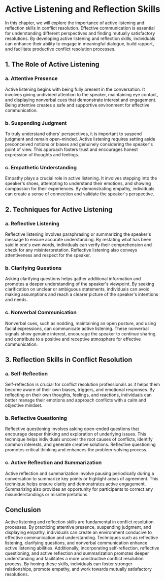 Active Listening and Reflection Skills
===============================================

In this chapter, we will explore the importance of active listening and reflection skills in conflict resolution. Effective communication is essential for understanding different perspectives and finding mutually satisfactory resolutions. By developing active listening and reflection skills, individuals can enhance their ability to engage in meaningful dialogue, build rapport, and facilitate productive conflict resolution processes.

1\. The Role of Active Listening
-------------------------------

### a. Attentive Presence

Active listening begins with being fully present in the conversation. It involves giving undivided attention to the speaker, maintaining eye contact, and displaying nonverbal cues that demonstrate interest and engagement. Being attentive creates a safe and supportive environment for effective communication.

### b. Suspending Judgment

To truly understand others' perspectives, it is important to suspend judgment and remain open-minded. Active listening requires setting aside preconceived notions or biases and genuinely considering the speaker's point of view. This approach fosters trust and encourages honest expression of thoughts and feelings.

### c. Empathetic Understanding

Empathy plays a crucial role in active listening. It involves stepping into the speaker's shoes, attempting to understand their emotions, and showing compassion for their experiences. By demonstrating empathy, individuals can create a sense of connection and validate the speaker's perspective.

2\. Techniques for Active Listening
----------------------------------

### a. Reflective Listening

Reflective listening involves paraphrasing or summarizing the speaker's message to ensure accurate understanding. By restating what has been said in one's own words, individuals can verify their comprehension and check for any misinterpretation. Reflective listening also conveys attentiveness and respect for the speaker.

### b. Clarifying Questions

Asking clarifying questions helps gather additional information and promotes a deeper understanding of the speaker's viewpoint. By seeking clarification on unclear or ambiguous statements, individuals can avoid making assumptions and reach a clearer picture of the speaker's intentions and needs.

### c. Nonverbal Communication

Nonverbal cues, such as nodding, maintaining an open posture, and using facial expressions, can communicate active listening. These nonverbal signals show genuine interest, encourage the speaker to continue sharing, and contribute to a positive and receptive atmosphere for effective communication.

3\. Reflection Skills in Conflict Resolution
-------------------------------------------

### a. Self-Reflection

Self-reflection is crucial for conflict resolution professionals as it helps them become aware of their own biases, triggers, and emotional responses. By reflecting on their own thoughts, feelings, and reactions, individuals can better manage their emotions and approach conflicts with a calm and objective mindset.

### b. Reflective Questioning

Reflective questioning involves asking open-ended questions that encourage deeper thinking and exploration of underlying issues. This technique helps individuals uncover the root causes of conflicts, identify common interests, and generate creative solutions. Reflective questioning promotes critical thinking and enhances the problem-solving process.

### c. Active Reflection and Summarization

Active reflection and summarization involve pausing periodically during a conversation to summarize key points or highlight areas of agreement. This technique helps ensure clarity and demonstrates active engagement. Summarizing also provides an opportunity for participants to correct any misunderstandings or misinterpretations.

Conclusion
----------

Active listening and reflection skills are fundamental in conflict resolution processes. By practicing attentive presence, suspending judgment, and displaying empathy, individuals can create an environment conducive to effective communication and understanding. Techniques such as reflective listening, clarifying questions, and nonverbal communication enhance active listening abilities. Additionally, incorporating self-reflection, reflective questioning, and active reflection and summarization promotes deeper understanding and facilitates a more constructive conflict resolution process. By honing these skills, individuals can foster stronger relationships, promote empathy, and work towards mutually satisfactory resolutions.
